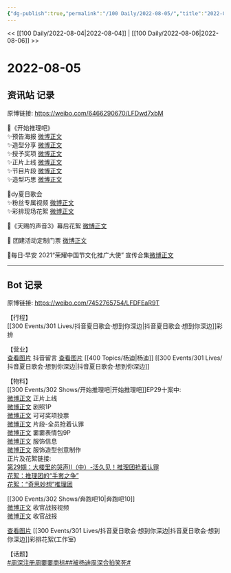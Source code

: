 ```yaml
---
{"dg-publish":true,"permalink":"/100 Daily/2022-08-05/","title":"2022-08-05","created":"2022-12-07T15:43:20.000+08:00","updated":"2023-01-09T19:14:26.246+08:00"}
---
```



<< [[100 Daily/2022-08-04\|2022-08-04]] | [[100 Daily/2022-08-06\|2022-08-06]] >>

# 2022-08-05

## 资讯站 记录

原博链接: https://weibo.com/6466290670/LFDwd7xbM

💫《开始推理吧》  
✨预告海报 [微博正文](https://m.weibo.cn/6466290670/4799062727459001)  
✨造型分享 [微博正文](https://m.weibo.cn/6466290670/4799067584991946)  
✨授予奖项 [微博正文](https://m.weibo.cn/6466290670/4799113814606192)  
✨正片上线 [微博正文](https://m.weibo.cn/6466290670/4799161427299413)  
✨节目片段 [微博正文](https://m.weibo.cn/6466290670/4799162082133914)  
✨造型巧思 [微博正文](https://m.weibo.cn/6466290670/4799236309521998)

💫dy夏日歌会  
✨粉丝专属视频 [微博正文](https://m.weibo.cn/6466290670/4799118163837297)  
✨彩排现场花絮 [微博正文](https://m.weibo.cn/6466290670/4799218844173414)

💫《天赐的声音3》幕后花絮 [微博正文](https://m.weibo.cn/6466290670/4799115562847560)

💫 团建活动定制门票 [微博正文](https://m.weibo.cn/6466290670/4799236731837387)

💫每日·早安 2021“荣耀中国节文化推广大使” 宣传合集[微博正文](https://m.weibo.cn/6466290670/4799018204401992)

---
## Bot 记录

原博链接: https://weibo.com/7452765754/LFDFEaR9T

【行程】  
[[300 Events/301 Lives/抖音夏日歌会·想到你深边\|抖音夏日歌会·想到你深边]]彩排

【营业】  
[查看图片](https://wx2.sinaimg.cn/large/0088n2Pggy1h4wa4urwi9j30yi0qb40t.jpg) 抖音留言 [查看图片](https://wx2.sinaimg.cn/large/0088n2Pggy1h4wa0k0hi6j30u01hdjvk.jpg) [[400 Topics/杨迪\|杨迪]] [[300 Events/301 Lives/抖音夏日歌会·想到你深边\|抖音夏日歌会·想到你深边]]

【物料】  
[[300 Events/302 Shows/开始推理吧\|开始推理吧]]EP29十案中:  
[微博正文](https://m.weibo.cn/2162247381/4799158647000289) 正片上线  
[微博正文](https://m.weibo.cn/2162247381/4799059477660693) 剧照1P  
[微博正文](https://m.weibo.cn/2162247381/4799105610028432) 可可奖项投票  
[微博正文](https://m.weibo.cn/2162247381/4799159721268614) 片段-全员抢着认罪  
[微博正文](https://m.weibo.cn/2162247381/4799172245457388) 嫑嫑表情包9P  
[微博正文](https://m.weibo.cn/7710473200/4799066413732140) 服饰信息  
[微博正文](https://m.weibo.cn/7710473200/4799227274199292) 服饰造型创意制作  
正片及花絮链接:  
[第29期：大楼里的哭声Ⅱ（中）-活久见！推理团抢着认罪](https://weibo.cn/sinaurl?u=https%3A%2F%2Fv.qq.com%2Fx%2Fcover%2Fmzc00200ynivua7%2Fr0043d15rft.html)  
[花絮：推理团的“手套之争”](https://weibo.cn/sinaurl?u=https%3A%2F%2Fv.qq.com%2Fx%2Fcover%2Fmzc00200ynivua7%2Fj0043cyldvg.html)  
[花絮：“奇思妙想”推理团](https://weibo.cn/sinaurl?u=https%3A%2F%2Fv.qq.com%2Fx%2Fcover%2Fmzc00200ynivua7%2Fn0043mhzxsq.html)

[[300 Events/302 Shows/奔跑吧10\|奔跑吧10]]  
[微博正文](https://m.weibo.cn/5242381821/4799131987740252) 收官战报视频  
[微博正文](https://m.weibo.cn/5242381821/4799135078943746) 收官战报

[查看图片](https://wx3.sinaimg.cn/large/0088n2Pggy1h4wa0a762zj30u01hd0wb.jpg) [[300 Events/301 Lives/抖音夏日歌会·想到你深边\|抖音夏日歌会·想到你深边]]彩排花絮(工作室)

【话题】  
[#周深注册周嫑嫑商标#](https://s.weibo.com/weibo?q=%23%E5%91%A8%E6%B7%B1%E6%B3%A8%E5%86%8C%E5%91%A8%E5%AB%91%E5%AB%91%E5%95%86%E6%A0%87%23)[#被杨迪周深合拍笑死#](https://s.weibo.com/weibo?q=%23%E8%A2%AB%E6%9D%A8%E8%BF%AA%E5%91%A8%E6%B7%B1%E5%90%88%E6%8B%8D%E7%AC%91%E6%AD%BB%23)
